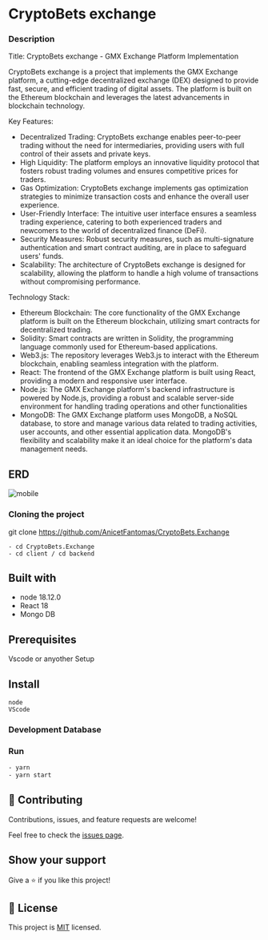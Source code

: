 # CryptoBets exchange



### Description

Title: CryptoBets exchange - GMX Exchange Platform Implementation

CryptoBets exchange is a project that implements the GMX Exchange platform, a cutting-edge decentralized exchange (DEX) designed to provide fast, secure, and efficient trading of digital assets. The platform is built on the Ethereum blockchain and leverages the latest advancements in blockchain technology.

Key Features:
- Decentralized Trading: CryptoBets exchange enables peer-to-peer trading without the need for intermediaries, providing users with full control of their assets and private keys.
- High Liquidity: The platform employs an innovative liquidity protocol that fosters robust trading volumes and ensures competitive prices for traders.
- Gas Optimization: CryptoBets exchange implements gas optimization strategies to minimize transaction costs and enhance the overall user experience.
- User-Friendly Interface: The intuitive user interface ensures a seamless trading experience, catering to both experienced traders and newcomers to the world of decentralized finance (DeFi).
- Security Measures: Robust security measures, such as multi-signature authentication and smart contract auditing, are in place to safeguard users' funds.
- Scalability: The architecture of CryptoBets exchange is designed for scalability, allowing the platform to handle a high volume of transactions without compromising performance.

Technology Stack:
- Ethereum Blockchain: The core functionality of the GMX Exchange platform is built on the Ethereum blockchain, utilizing smart contracts for decentralized trading.
- Solidity: Smart contracts are written in Solidity, the programming language commonly used for Ethereum-based applications.
- Web3.js: The repository leverages Web3.js to interact with the Ethereum blockchain, enabling seamless integration with the platform.
- React: The frontend of the GMX Exchange platform is built using React, providing a modern and responsive user interface.
- Node.js: The GMX Exchange platform's backend infrastructure is powered by Node.js, providing a robust and scalable server-side environment for handling trading operations and other functionalities
- MongoDB: The GMX Exchange platform uses MongoDB, a NoSQL database, to store and manage various data related to trading activities, user accounts, and other essential application data. MongoDB's flexibility and scalability make it an ideal choice for the platform's data management needs.

## ERD
![mobile](https://github.com/AnicetFantomas/YourGallery/assets/94958024/afeb896f-050e-4174-86a1-12d7ee1dfc35)



### Cloning the project

 git clone https://github.com/AnicetFantomas/CryptoBets.Exchange<Your-Build-Directory>
``` 
- cd CryptoBets.Exchange
- cd client / cd backend

```


## Built with
- node 18.12.0
- React 18
- Mongo DB

## Prerequisites

Vscode or anyother
Setup

## Install
    node
    VScode 

### Development Database


### Run

```sh
- yarn
- yarn start 
```


## 🤝 Contributing

Contributions, issues, and feature requests are welcome!

Feel free to check the [issues page](https://github.com/sentayhu19/Catalog-of-my-things/issues).

## Show your support

Give a ⭐️ if you like this project!

## 📝 License

This project is [MIT](./MIT.md) licensed.
